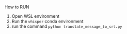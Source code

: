 How to RUN

1. Open WSL environment 
2. Run the `whisper` conda environment
3. run the command `python translate_message_to_srt.py`